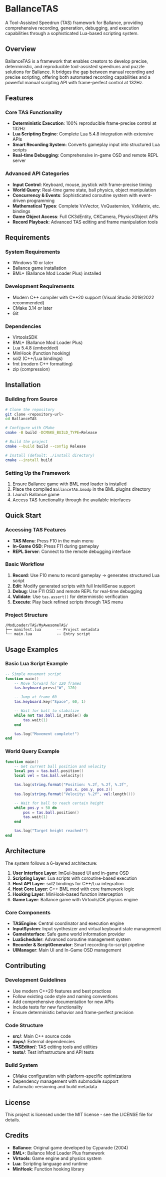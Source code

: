 # BallanceTAS

A Tool-Assisted Speedrun (TAS) framework for Ballance, providing comprehensive recording, generation, debugging, and execution capabilities through a sophisticated Lua-based scripting system.

## Overview

BallanceTAS is a framework that enables creators to develop precise, deterministic, and reproducible tool-assisted speedruns and puzzle solutions for Ballance. It bridges the gap between manual recording and precise scripting, offering both automated recording capabilities and a powerful manual scripting API with frame-perfect control at 132Hz.

## Features

### Core TAS Functionality
- **Deterministic Execution**: 100% reproducible frame-precise control at 132Hz
- **Lua Scripting Engine**: Complete Lua 5.4.8 integration with extensive APIs
- **Smart Recording System**: Converts gameplay input into structured Lua scripts
- **Real-time Debugging**: Comprehensive in-game OSD and remote REPL server

### Advanced API Categories
- **Input Control**: Keyboard, mouse, joystick with frame-precise timing
- **World Query**: Real-time game state, ball physics, object manipulation
- **Concurrency & Events**: Sophisticated coroutine system with event-driven programming
- **Mathematical Types**: Complete VxVector, VxQuaternion, VxMatrix, etc. bindings
- **Game Object Access**: Full CK3dEntity, CKCamera, PhysicsObject APIs
- **Record Playback**: Advanced TAS editing and frame manipulation tools

## Requirements

### System Requirements
- Windows 10 or later
- Ballance game installation
- BML+ (Ballance Mod Loader Plus) installed

### Development Requirements
- Modern C++ compiler with C++20 support (Visual Studio 2019/2022 recommended)
- CMake 3.14 or later
- Git

### Dependencies
- VirtoolsSDK
- BML+ (Ballance Mod Loader Plus)
- Lua 5.4.8 (embedded)
- MinHook (function hooking)
- sol2 (C++/Lua bindings)
- fmt (modern C++ formatting)
- zip (compression)

## Installation

### Building from Source

```bash
# Clone the repository
git clone <repository-url>
cd BallanceTAS

# Configure with CMake
cmake -B build -DCMAKE_BUILD_TYPE=Release

# Build the project
cmake --build build --config Release

# Install (default: ./install directory)
cmake --install build
```

### Setting Up the Framework

1. Ensure Ballance game with BML mod loader is installed
2. Place the compiled `BallanceTAS.bmodp` in the BML plugins directory
3. Launch Ballance game
4. Access TAS functionality through the available interfaces

## Quick Start

### Accessing TAS Features
- **TAS Menu**: Press F10 in the main menu
- **In-Game OSD**: Press F11 during gameplay
- **REPL Server**: Connect to the remote debugging interface

### Basic Workflow
1. **Record**: Use F10 menu to record gameplay → generates structured Lua script
2. **Edit**: Modify generated scripts with full IntelliSense support
3. **Debug**: Use F11 OSD and remote REPL for real-time debugging
4. **Validate**: Use `tas.assert()` for deterministic verification
5. **Execute**: Play back refined scripts through TAS menu

### Project Structure
```
/ModLoader/TAS/MyAwesomeTAS/
├── manifest.lua       -- Project metadata
└── main.lua           -- Entry script
```

## Usage Examples

### Basic Lua Script Example
```lua
-- Simple movement script
function main()
    -- Move forward for 120 frames
    tas.keyboard.press("W", 120)

    -- Jump at frame 60
    tas.keyboard.key("Space", 60, 1)

    -- Wait for ball to stabilize
    while not tas.ball.is_stable() do
        tas.wait(1)
    end

    tas.log("Movement complete!")
end
```

### World Query Example
```lua
function main()
    -- Get current ball position and velocity
    local pos = tas.ball.position()
    local vel = tas.ball.velocity()

    tas.log(string.format("Position: %.2f, %.2f, %.2f",
                           pos.x, pos.y, pos.z))
    tas.log(string.format("Velocity: %.2f", vel:length()))

    -- Wait for ball to reach certain height
    while pos.y < 50 do
        pos = tas.ball.position()
        tas.wait(1)
    end

    tas.log("Target height reached!")
end
```

## Architecture

The system follows a 6-layered architecture:

1. **User Interface Layer**: ImGui-based UI and in-game OSD
2. **Scripting Layer**: Lua scripts with coroutine-based execution
3. **Host API Layer**: sol2 bindings for C++/Lua integration
4. **Host Core Layer**: C++ BML mod with core framework logic
5. **Hooking Layer**: MinHook-based function interception
6. **Game Layer**: Ballance game with Virtools/CK physics engine

### Core Components
- **TASEngine**: Central coordinator and execution engine
- **InputSystem**: Input synthesizer and virtual keyboard state management
- **GameInterface**: Safe game world information provider
- **LuaScheduler**: Advanced coroutine management system
- **Recorder & ScriptGenerator**: Smart recording-to-script pipeline
- **UIManager**: Main UI and In-Game OSD management

## Contributing

### Development Guidelines
- Use modern C++20 features and best practices
- Follow existing code style and naming conventions
- Add comprehensive documentation for new APIs
- Include tests for new functionality
- Ensure deterministic behavior and frame-perfect precision

### Code Structure
- **src/**: Main C++ source code
- **deps/**: External dependencies
- **TASEditor/**: TAS editing tools and utilities
- **tests/**: Test infrastructure and API tests

### Build System
- CMake configuration with platform-specific optimizations
- Dependency management with submodule support
- Automatic versioning and build metadata

## License

This project is licensed under the MIT license - see the LICENSE file for details.

## Credits

- **Ballance**: Original game developed by Cyparade (2004)
- **BML+**: Ballance Mod Loader Plus framework
- **Virtools**: Game engine and physics system
- **Lua**: Scripting language and runtime
- **MinHook**: Function hooking library
